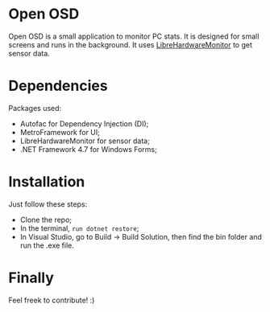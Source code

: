 # Open OSD 
Open OSD is a small application to monitor PC stats. It is designed for small screens and runs in the background. It uses <a href="https://github.com/LibreHardwareMonitor/LibreHardwareMonitor">LibreHardwareMonitor</a> to get sensor data.

# Dependencies
Packages used:

- Autofac for Dependency Injection (DI);
- MetroFramework for UI;
- LibreHardwareMonitor for sensor data;
- .NET Framework 4.7 for Windows Forms;

# Installation
Just follow these steps:

- Clone the repo;
- In the terminal, ```run dotnet restore```;
- In Visual Studio, go to Build -> Build Solution, then find the bin folder and run the .exe file.


# Finally

Feel freek to contribute! :)
